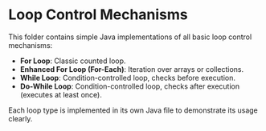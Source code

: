 # Loop Control Mechanisms

This folder contains simple Java implementations of all basic loop control mechanisms:

- **For Loop**: Classic counted loop.
- **Enhanced For Loop (For-Each)**: Iteration over arrays or collections.
- **While Loop**: Condition-controlled loop, checks before execution.
- **Do-While Loop**: Condition-controlled loop, checks after execution (executes at least once).

Each loop type is implemented in its own Java file to demonstrate its usage clearly.

